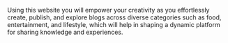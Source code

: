Using this website you will empower your creativity as you effortlessly create, publish, and explore blogs across diverse categories such as food, entertainment, and lifestyle, which will help in shaping a dynamic platform for sharing knowledge and experiences.
